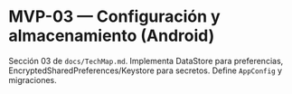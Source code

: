 # MVP-03 — Configuración y almacenamiento (Android)

Sección 03 de `docs/TechMap.md`. Implementa DataStore para preferencias, EncryptedSharedPreferences/Keystore para secretos. Define `AppConfig` y migraciones.
